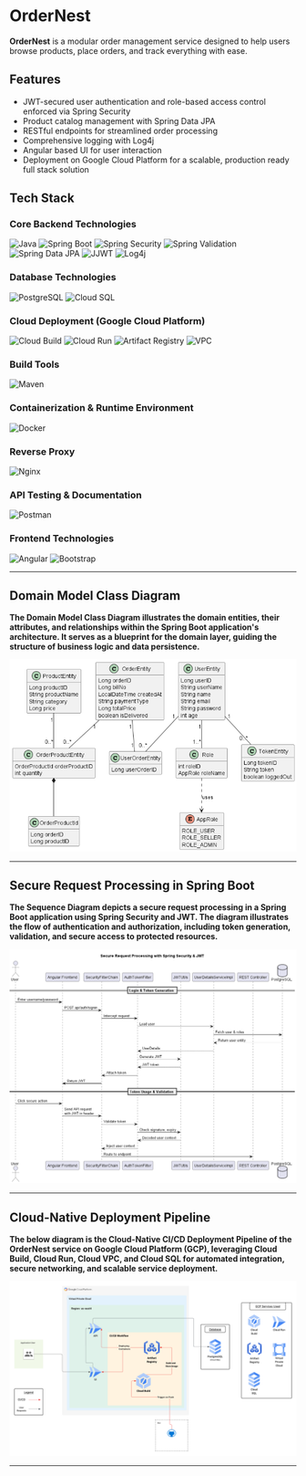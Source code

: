 # OrderNest
**OrderNest** is a modular order management service designed to help users browse products, place orders, and track everything with ease.

## Features

- JWT-secured user authentication and role-based access control enforced via Spring Security  
- Product catalog management with Spring Data JPA  
- RESTful endpoints for streamlined order processing  
- Comprehensive logging with Log4j  
- Angular based UI for user interaction  
- Deployment on Google Cloud Platform for a scalable, production ready full stack solution 

## Tech Stack

### Core Backend Technologies
![Java](https://img.shields.io/badge/Java-ED8B00?style=for-the-badge&logo=openjdk&logoColor=white) ![Spring Boot](https://img.shields.io/badge/Spring%20Boot-6DB33F?style=for-the-badge&logo=spring-boot&logoColor=white) ![Spring Security](https://img.shields.io/badge/Spring%20Security-6DB33F?style=for-the-badge&logo=spring-security&logoColor=white) ![Spring Validation](https://img.shields.io/badge/Spring%20Validation-6DB33F?style=for-the-badge&logo=spring&logoColor=white)  
![Spring Data JPA](https://img.shields.io/badge/Spring%20Data%20JPA-6DB33F?style=for-the-badge&logo=spring&logoColor=white) ![JJWT](https://img.shields.io/badge/JWT-000000?style=for-the-badge&logo=jsonwebtokens&logoColor=white) ![Log4j](https://img.shields.io/badge/Log4j-A80000?style=for-the-badge&logo=apache&logoColor=white)



### Database Technologies
![PostgreSQL](https://img.shields.io/badge/PostgreSQL-336791?style=for-the-badge&logo=postgresql&logoColor=white) ![Cloud SQL](https://img.shields.io/badge/Cloud%20SQL-4285F4?style=for-the-badge&logo=google-cloud&logoColor=white)



### Cloud Deployment (Google Cloud Platform)
![Cloud Build](https://img.shields.io/badge/Cloud%20Build-4285F4?style=for-the-badge&logo=google-cloud&logoColor=white) ![Cloud Run](https://img.shields.io/badge/Cloud%20Run-4285F4?style=for-the-badge&logo=google-cloud&logoColor=white) ![Artifact Registry](https://img.shields.io/badge/Artifact%20Registry-4285F4?style=for-the-badge&logo=google-cloud&logoColor=white) ![VPC](https://img.shields.io/badge/VPC-4285F4?style=for-the-badge&logo=google-cloud&logoColor=white)



### Build Tools
<div>
  <img src="https://img.shields.io/badge/Maven-C71A36?style=for-the-badge&logo=apachemaven&logoColor=white" alt="Maven"/>
</div>
  



### Containerization & Runtime Environment
![Docker](https://img.shields.io/badge/Docker-2496ED?style=for-the-badge&logo=docker&logoColor=white)

### Reverse Proxy 
![Nginx](https://img.shields.io/badge/nginx-%23009639.svg?style=for-the-badge&logo=nginx&logoColor=white)

### API Testing & Documentation
![Postman](https://img.shields.io/badge/Postman-FF6C37?style=for-the-badge&logo=postman&logoColor=white)



### Frontend Technologies
![Angular](https://img.shields.io/badge/Angular-DD0031?style=for-the-badge&logo=angular&logoColor=white) ![Bootstrap](https://img.shields.io/badge/bootstrap-%238511FA.svg?style=for-the-badge&logo=bootstrap&logoColor=white)

---

## Domain Model Class Diagram	
**The Domain Model Class Diagram illustrates the domain entities, their attributes, and relationships within the Spring Boot application's architecture. It serves as a blueprint for the domain layer, guiding the structure of business logic and data persistence.**

![alt text](Domain-Model-Class-Diagram.png)

---

## Secure Request Processing in Spring Boot
**The Sequence Diagram depicts a secure request processing in a Spring Boot application using Spring Security and JWT. The diagram illustrates the flow of authentication and authorization, including token generation, validation, and secure access to protected resources.**

![alt text](JWT-Token-Lifecycle.png)

---

## Cloud-Native Deployment Pipeline 
**The below diagram is the Cloud-Native CI/CD Deployment Pipeline of the OrderNest service on Google Cloud Platform (GCP), leveraging Cloud Build, Cloud Run, Cloud VPC, and Cloud SQL for automated integration, secure networking, and scalable service deployment.**

![alt text](Cloud-Native-Pipeline-OrderNest-1.png)

---
